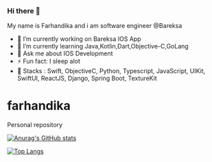 ### Hi there 👋
My name is Farhandika and i am software engineer @Bareksa
- 🔭 I’m currently working on Bareksa IOS App
- 🌱 I’m currently learning Java,Kotlin,Dart,Objective-C,GoLang
- 💬 Ask me about IOS Development
- ⚡ Fun fact: I sleep alot
- 🤔 Stacks : Swift, ObjectiveC, Python, Typescript, JavaScript, UIKit, SwiftUI, ReactJS, Django, Spring Boot, TextureKit

<!--
**Fdika24/Fdika24** is a ✨ _special_ ✨ repository because its `README.md` (this file) appears on your GitHub profile.

Here are some ideas to get you started:

- 🔭 I’m currently working on ...
- 🌱 I’m currently learning ...
- 👯 I’m looking to collaborate on ...
- 🤔 I’m looking for help with ...
- 💬 Ask me about ...
- 📫 How to reach me: ...
- 😄 Pronouns: ...
- ⚡ Fun fact: ...
-->

# farhandika
Personal repository

[![Anurag's GitHub stats](https://github-readme-stats.vercel.app/api?username=Fdika24)](https://github.com/anuraghazra/github-readme-stats)

[![Top Langs](https://github-readme-stats.vercel.app/api/top-langs/?username=Fdika24)](https://github.com/anuraghazra/github-readme-stats)
